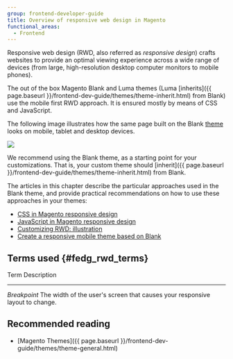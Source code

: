 ```yaml
---
group: frontend-developer-guide
title: Overview of responsive web design in Magento
functional_areas:
  - Frontend
---
```


Responsive web design (RWD, also referred as *responsive design*) crafts websites to provide an optimal viewing experience across a wide range of devices (from large, high-resolution desktop computer monitors to mobile phones).

The out of the box Magento Blank and Luma themes (Luma [inherits]({{ page.baseurl }}/frontend-dev-guide/themes/theme-inherit.html) from Blank) use the mobile first RWD approach. It is ensured mostly by means of CSS and JavaScript.

The following image illustrates how the same page built on the Blank [theme](https://glossary.magento.com/theme) looks on mobile, tablet and desktop devices.

![]({{site.baseurl}}/common/images/css_responsive1.jpg)

We recommend using the Blank theme, as a starting point for your customizations. That is, your custom theme should [inherit]({{ page.baseurl }}/frontend-dev-guide/themes/theme-inherit.html) from Blank.

The articles in this chapter describe the particular approaches used in the Blank theme, and provide practical recommendations on how to use these approaches in your themes:

-   [CSS in Magento responsive design]
-   [JavaScript in Magento responsive design]
-   [Customizing RWD: illustration]
-   [Create a responsive mobile theme based on Blank]

## Terms used {#fedg_rwd_terms}
  Term           Description
  -------------- ---------------------------------------------------------------------------------
  *Breakpoint*   The width of the user's screen that causes your responsive layout to change.

## Recommended reading

* [Magento Themes]({{ page.baseurl }}/frontend-dev-guide/themes/theme-general.html)

[CSS in Magento responsive design]: {{page.baseurl}}/frontend-dev-guide/responsive-web-design/rwd_css.html
[JavaScript in Magento responsive design]: {{page.baseurl}}/frontend-dev-guide/responsive-web-design/rwd_js.html
[Customizing RWD: illustration]: {{page.baseurl}}/frontend-dev-guide/responsive-web-design/rwd_practice.html
[Create a responsive mobile theme based on Blank]: {{page.baseurl}}/frontend-dev-guide/responsive-web-design/rwd_mobile.html